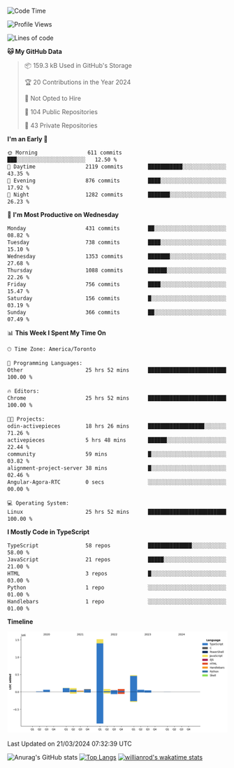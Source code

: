 <!--START_SECTION:waka-->
![Code Time](http://img.shields.io/badge/Code%20Time-1%2C324%20hrs%2040%20mins-blue)

![Profile Views](http://img.shields.io/badge/Profile%20Views-0-blue)

![Lines of code](https://img.shields.io/badge/From%20Hello%20World%20I%27ve%20Written-2.7%20million%20lines%20of%20code-blue)

**🐱 My GitHub Data** 

> 📦 159.3 kB Used in GitHub's Storage 
 > 
> 🏆 20 Contributions in the Year 2024
 > 
> 🚫 Not Opted to Hire
 > 
> 📜 104 Public Repositories 
 > 
> 🔑 43 Private Repositories 
 > 
**I'm an Early 🐤** 

```text
🌞 Morning                611 commits         ███░░░░░░░░░░░░░░░░░░░░░░   12.50 % 
🌆 Daytime                2119 commits        ███████████░░░░░░░░░░░░░░   43.35 % 
🌃 Evening                876 commits         ████░░░░░░░░░░░░░░░░░░░░░   17.92 % 
🌙 Night                  1282 commits        ███████░░░░░░░░░░░░░░░░░░   26.23 % 
```
📅 **I'm Most Productive on Wednesday** 

```text
Monday                   431 commits         ██░░░░░░░░░░░░░░░░░░░░░░░   08.82 % 
Tuesday                  738 commits         ████░░░░░░░░░░░░░░░░░░░░░   15.10 % 
Wednesday                1353 commits        ███████░░░░░░░░░░░░░░░░░░   27.68 % 
Thursday                 1088 commits        ██████░░░░░░░░░░░░░░░░░░░   22.26 % 
Friday                   756 commits         ████░░░░░░░░░░░░░░░░░░░░░   15.47 % 
Saturday                 156 commits         █░░░░░░░░░░░░░░░░░░░░░░░░   03.19 % 
Sunday                   366 commits         ██░░░░░░░░░░░░░░░░░░░░░░░   07.49 % 
```


📊 **This Week I Spent My Time On** 

```text
🕑︎ Time Zone: America/Toronto

💬 Programming Languages: 
Other                    25 hrs 52 mins      █████████████████████████   100.00 % 

🔥 Editors: 
Chrome                   25 hrs 52 mins      █████████████████████████   100.00 % 

🐱‍💻 Projects: 
odin-activepieces        18 hrs 26 mins      ██████████████████░░░░░░░   71.26 % 
activepieces             5 hrs 48 mins       ██████░░░░░░░░░░░░░░░░░░░   22.44 % 
community                59 mins             █░░░░░░░░░░░░░░░░░░░░░░░░   03.82 % 
alignment-project-server 38 mins             █░░░░░░░░░░░░░░░░░░░░░░░░   02.46 % 
Angular-Agora-RTC        0 secs              ░░░░░░░░░░░░░░░░░░░░░░░░░   00.00 % 

💻 Operating System: 
Linux                    25 hrs 52 mins      █████████████████████████   100.00 % 
```

**I Mostly Code in TypeScript** 

```text
TypeScript               58 repos            ██████████████░░░░░░░░░░░   58.00 % 
JavaScript               21 repos            █████░░░░░░░░░░░░░░░░░░░░   21.00 % 
HTML                     3 repos             █░░░░░░░░░░░░░░░░░░░░░░░░   03.00 % 
Python                   1 repo              ░░░░░░░░░░░░░░░░░░░░░░░░░   01.00 % 
Handlebars               1 repo              ░░░░░░░░░░░░░░░░░░░░░░░░░   01.00 % 
```



**Timeline**

![Lines of Code chart](https://raw.githubusercontent.com/wise-introvert/wise-introvert/master/assets/bar_graph.png)


 Last Updated on 21/03/2024 07:32:39 UTC
<!--END_SECTION:waka-->

![Anurag's GitHub stats](https://github-readme-stats.vercel.app/api?username=wise-introvert&count_private=true&show_icons=true)
[![Top Langs](https://github-readme-stats.vercel.app/api/top-langs/?username=wise-introvert&langs_count=10)](https://github.com/anuraghazra/github-readme-stats)
[![willianrod's wakatime stats](https://github-readme-stats.vercel.app/api/wakatime?username=wiseintrovert)](https://github.com/anuraghazra/github-readme-stats)
